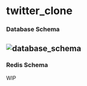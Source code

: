 # twitter_clone
### Database Schema
![database_schema](https://github.com/Libright1558/twitter_clone/assets/19789411/eeb9c079-d0d3-40f1-a606-3a2b7f5b0f99)
---
### Redis Schema
WIP

